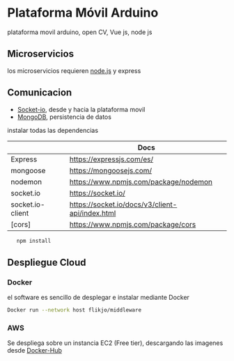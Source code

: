 # Plataforma Móvil Arduino
plataforma movil arduino, open CV, Vue js, node js

## Microservicios

los microservicios requieren [node.js](https://nodejs.org/en/) y express
  
## Comunicacion 
    
   - [Socket-io](https://socket.io/), desde y hacia la plataforma movil
   - [MongoDB](https://www.mongodb.com/es/cloud/atlas), persistencia de datos 
    
  instalar todas las dependencias 

  |  | Docs |
  | ------ | ------ |
  | Express | https://expressjs.com/es/ |
  | mongoose | https://mongoosejs.com/ |
  | nodemon | https://www.npmjs.com/package/nodemon |
  | socket.io | https://socket.io/ |
  | socket.io-client | https://socket.io/docs/v3/client-api/index.html |
  | [cors] | https://www.npmjs.com/package/cors | 
  ```sh
     npm install 
  ```
  
## Despliegue Cloud
  
  ### Docker 
  
  el software es sencillo de desplegar e instalar mediante Docker
  
  ```sh
  Docker run --network host flikjo/middleware 
  ```
  
  ### AWS 
  
   Se despliega sobre un instancia EC2 (Free tier), descargando las imagenes desde [Docker-Hub](https://hub.docker.com/)
  

    
  
  

